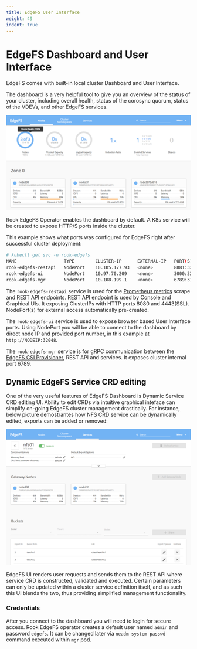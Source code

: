 ```yaml
---
title: EdgeFS User Interface
weight: 49
indent: true
---
```


# EdgeFS Dashboard and User Interface

EdgeFS comes with built-in local cluster Dashboard and User Interface.

The dashboard is a very helpful tool to give you an overview of the status of your cluster, including overall health,
status of the corosync quorum, status of the VDEVs, and other EdgeFS services.

![EdgeFS UI Dashboard](media/edgefs-ui-dashboard.png)

Rook EdgeFS Operator enables the dashboard by default.
A K8s service will be created to expose HTTP/S ports inside the cluster.

This example shows what ports was configured for EdgeFS right after successful cluster deployment:
```bash
# kubectl get svc -n rook-edgefs
NAME                  TYPE        CLUSTER-IP      EXTERNAL-IP   PORT(S)                                        AGE
rook-edgefs-restapi   NodePort    10.105.177.93   <none>        8881:32135/TCP,8080:31363/TCP,4443:31485/TCP   3h14m
rook-edgefs-ui        NodePort    10.97.70.209    <none>        3000:32048/TCP,3443:30273/TCP                  3h14m
rook-edgefs-mgr       NodePort    10.108.199.1    <none>        6789:31370/TCP                                 3h14m
```

The `rook-edgefs-restapi` service is used for the [Prometheus metrics](edgefs-monitoring.md) scrape and REST API endpoints.
REST API endpoint is used by Console and Graphical UIs. It exposing ClusterIPs with HTTP ports 8080 and 4443(SSL). NodePort(s) for external access automatically pre-created.

The `rook-edgefs-ui` service is used to expose browser based User Interface ports.
Using NodePort you will be able to connect to the dashboard by direct node IP and provided port number, in this example at `http://NODEIP:32048`.

The `rook-edgefs-mgr` service is for gRPC communication between the [EdgeFS CSI Provisioner](edgefs-si.md), REST API and services. It exposes cluster internal port 6789.

## Dynamic EdgeFS Service CRD editing

One of the very useful features of EdgeFS Dashboard is Dynamic Service CRD editing UI. Ability to edit CRDs via intuitive graphical inteface can simplify on-going EdgeFS cluster management drastically. For instance, below picture demostrantes how NFS CRD service can be dynamically edited, exports can be added or removed:

![EdgeFS UI NFS Editing](media/edgefs-ui-nfs-edit.png)

EdgeFS UI renders user requests and sends them to the REST API where service CRD is constructed, validated and executed. Certain parameters can only be updated within a cluster service definition itself, and as such this UI blends the two, thus providing simplified management functionality.

### Credentials

After you connect to the dashboard you will need to login for secure access. Rook EdgeFS operator creates a default user named
`admin` and password `edgefs`. It can be changed later via `neadm system passwd` command executed within `mgr` pod.
